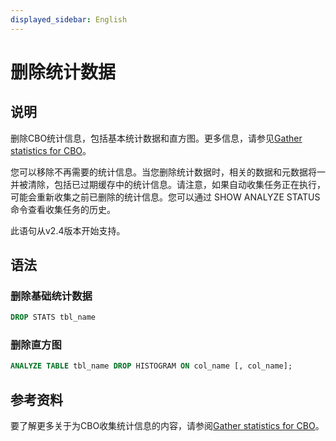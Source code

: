 ```yaml
---
displayed_sidebar: English
---
```


# 删除统计数据

## 说明

删除CBO统计信息，包括基本统计数据和直方图。更多信息，请参见[Gather statistics for CBO](../../../using_starrocks/Cost_based_optimizer.md#basic-statistics)。

您可以移除不再需要的统计信息。当您删除统计数据时，相关的数据和元数据将一并被清除，包括已过期缓存中的统计信息。请注意，如果自动收集任务正在执行，可能会重新收集之前已删除的统计信息。您可以通过 SHOW ANALYZE STATUS 命令查看收集任务的历史。

此语句从v2.4版本开始支持。

## 语法

### 删除基础统计数据

```SQL
DROP STATS tbl_name
```

### 删除直方图

```SQL
ANALYZE TABLE tbl_name DROP HISTOGRAM ON col_name [, col_name];
```

## 参考资料

要了解更多关于为CBO收集统计信息的内容，请参阅[Gather statistics for CBO](../../../using_starrocks/Cost_based_optimizer.md)。

